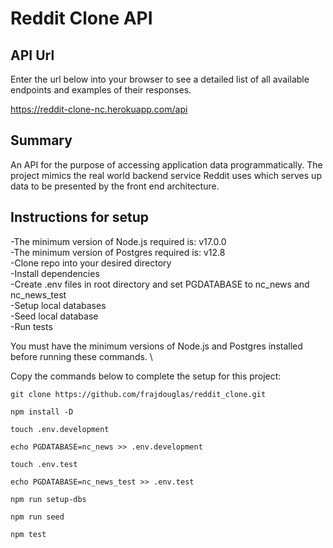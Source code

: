 # Reddit Clone API

## API Url

Enter the url below into your browser to see a detailed list of all available endpoints and examples of their responses.

https://reddit-clone-nc.herokuapp.com/api

## Summary

An API for the purpose of accessing application data programmatically. 
The project mimics the real world backend service Reddit uses which serves up data to be presented by the front end architecture.

## Instructions for setup

-The minimum version of Node.js required is: v17.0.0\
-The minimum version of Postgres required is: v12.8\
-Clone repo into your desired directory\
-Install dependencies\
-Create .env files in root directory and set PGDATABASE to nc_news and nc_news_test\
-Setup local databases \
-Seed local database \
-Run tests


You must have the minimum versions of Node.js and Postgres installed before running these commands. \

Copy the commands below to complete the setup for this project:

```
git clone https://github.com/frajdouglas/reddit_clone.git

npm install -D

touch .env.development

echo PGDATABASE=nc_news >> .env.development

touch .env.test

echo PGDATABASE=nc_news_test >> .env.test

npm run setup-dbs

npm run seed

npm test

```
